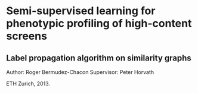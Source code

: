 Semi-supervised learning for phenotypic profiling of high-content screens
=========================================================================

Label propagation algorithm on similarity graphs
------------------------------------------------

Author:       Roger Bermudez-Chacon
Supervisor:   Peter Horvath

ETH Zurich, 2013.

